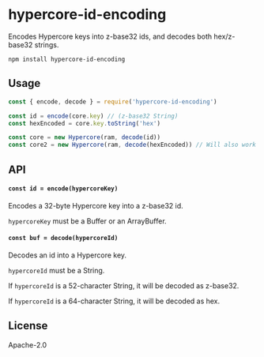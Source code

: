 # hypercore-id-encoding

Encodes Hypercore keys into z-base32 ids, and decodes both hex/z-base32 strings.

```
npm install hypercore-id-encoding
```

## Usage

```js
const { encode, decode } = require('hypercore-id-encoding')

const id = encode(core.key) // (z-base32 String)
const hexEncoded = core.key.toString('hex')

const core = new Hypercore(ram, decode(id)) 
const core2 = new Hypercore(ram, decode(hexEncoded)) // Will also work with hex
```

## API

#### `const id = encode(hypercoreKey)`

Encodes a 32-byte Hypercore key into a z-base32 id.

`hypercoreKey` must be a Buffer or an ArrayBuffer.

#### `const buf = decode(hypercoreId)`

Decodes an id into a Hypercore key.

`hypercoreId` must be a String.

If `hypercoreId` is a 52-character String, it will be decoded as z-base32.

If `hypercoreId` is a 64-character String, it will be decoded as hex.

## License

Apache-2.0




